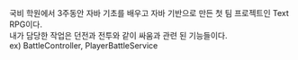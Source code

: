 국비 학원에서 3주동안 자바 기초를 배우고
자바 기반으로 만든 첫 팀 프로젝트인 Text RPG이다. <br>
내가 담당한 작업은 던전과 전투와 같이 싸움과 관련 된 기능들이다. <br>
ex) BattleController, PlayerBattleService
